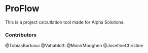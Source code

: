 # ProFlow
This is a project calcutlation tool made for Alpha Solutions.

### Contributers
@TobiasBarbosa
@Vahablotfi
@MonirMooghen
@JosefineChristine
